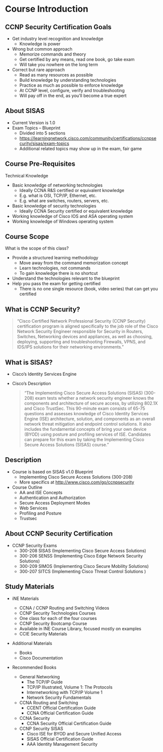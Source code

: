 # Course Introduction


## CCNP Security Certification Goals
+ Get industry level recognition and knowledge
    + Knowledge is power
+ Wrong but common approach
    + Memorize commands and theory
    + Get certified by any means, read one book, go take exam
    + Will take you nowhere on the long term
+ Correct but rare approach
    + Read as many resources as possible
    + Build knowledge by understanding technologies
    + Practice as much as possible to enforce knowledge
    + At CCNP level, configure, verify and troubleshooting
    + Will pay off in the end, as you’ll become a true expert

## About SISAS

+ Current Version is 1.0
+ Exam Topics – Blueprint
    + Divided into 5 sections
    + https://learningnetwork.cisco.com/community/certifications/ccnpsecurity/sisas/exam-topics
    + Additional related topics may show up in the exam, fair game

## Course Pre-Requisites

Technical Knowledge

+ Basic knowledge of networking technologies
    + Ideally CCNA R&S certified or equivalent knowledge
    + E.g. what is OSI, TCP/IP, Ethernet, etc.
    + E.g. what are switches, routers, servers, etc.
+ Basic knowledge of security technologies
    + Ideally CCNA Security certified or equivalent knowledge
+ Working knowledge of Cisco IOS and ASA operating system
+ Working knowledge of Windows operating system

## Course Scope

What is the scope of this class?

+ Provide a structured learning methodology
    + Move away from the command memorization concept
    + Learn technologies, not commands
    + To gain knowledge there is no shortcut
+ Understand the technologies relevant to the blueprint
+ Help you pass the exam for getting certified
    + There is no one single resource (book, video series) that can get you certified

## What is CCNP Security?

> “Cisco Certified Network Professional Security (CCNP Security) certification program is aligned specifically to the job role of the Cisco Network Security Engineer responsible for Security in Routers, Switches, Networking devices and appliances, as well as choosing, deploying, supporting and troubleshooting Firewalls, VPNS, and IDS/IPS solutions for their networking environments.”

## What is SISAS?

+ Cisco’s Identity Services Engine
+ Cisco’s Description

    > “The Implementing Cisco Secure Access Solutions (SISAS) (300-208) exam tests whether a network security engineer knows the components and architecture of secure access, by utilizing 802.1X and Cisco TrustSec. This 90-minute exam consists of 65-75 questions and assesses knowledge of Cisco Identity Services Engine (ISE) architecture, solution, and components as an overall network threat mitigation and endpoint control solutions. It also includes the fundamental concepts of bring your own device (BYOD) using posture and profiling services of ISE. Candidates can prepare for this exam by taking the Implementing Cisco Secure Access Solutions (SISAS) course.”

## Description

+ Course is based on SISAS v1.0 Blueprint
    + Implementing Cisco Secure Access Solutions (300-208)
    + More specifics at http://www.cisco.com/go/ccnpsecurity
+ Course Outline
    + AA and ISE Concepts
    + Authentication and Authorization
    + Secure Access Deployment Modes
    + Web Services
    + Profiling and Posture
    + Trustsec

## About CCNP Security Certification

+ CCNP Security Exams
    + 300-208 SISAS (Implementing Cisco Secure Access Solutions)
    + 300-206 SENSS (Implementing Cisco Edge Network Security Solutions)
    + 300-209 SIMOS (Implementing Cisco Secure Mobility Solutions)
    + 300-207 SITCS (Implementing Cisco Threat Control Solutions )


## Study Materials

+ iNE Materials
    + CCNA / CCNP Routing and Switching Videos
    + CCNP Security Technologies Courses
    + One class for each of the four courses
    + CCNP Security Bootcamp Course
    + Available in INE Course Library, focused mostly on examples
    + CCIE Security Materials
+ Additional Materials
    + Books
    + Cisco Documentation

+ Recommended Books
    + General Networking
        + The TCP/IP Guide
        + TCP/IP Illustrated, Volume 1: The Protocols
        + Internetworking with TCP/IP Volume 1
        + Network Security Fundamentals
    + CCNA Routing and Switching
        + CCENT Official Certification Guide
        + CCNA Official Certification Guide
    + CCNA Security
        + CCNA Security Official Certification Guide
    + CCNP Security SISAS
        + Cisco ISE for BYOD and Secure Unified Access
        + SISAS Official Certification Guide
        + AAA Identity Management Security

